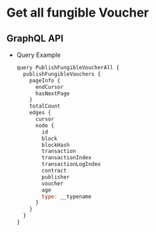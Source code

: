 
# Get all fungible Voucher

## GraphQL API

- Query Example
  ```javascript
  query PublishFungibleVoucherAll {
    publishFungibleVouchers {
      pageInfo {
        endCursor
        hasNextPage
      }
      totalCount
      edges {
        cursor
        node {
          id
          block
          blockHash
          transaction
          transactionIndex
          transactionLogIndex
          contract
          publisher
          voucher
          age
          type: __typename
        }
      }
    }
  }

  ```
